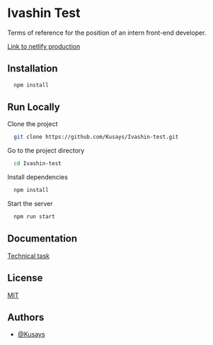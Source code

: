 # Ivashin Test

Terms of reference for the position of an intern front-end developer.

[Link to netlify production]()

## Installation

```bash
  npm install
```
    
## Run Locally

Clone the project

```bash
  git clone https://github.com/Kusays/Ivashin-test.git
```

Go to the project directory

```bash
  cd Ivashin-test
```

Install dependencies

```bash
  npm install
```

Start the server

```bash
  npm run start
```


## Documentation

[Technical task](./TECHNICAL_TASK.md)


## License

[MIT](./LICENSE)


## Authors

- [@Kusays](https://github.com/Kusays)


